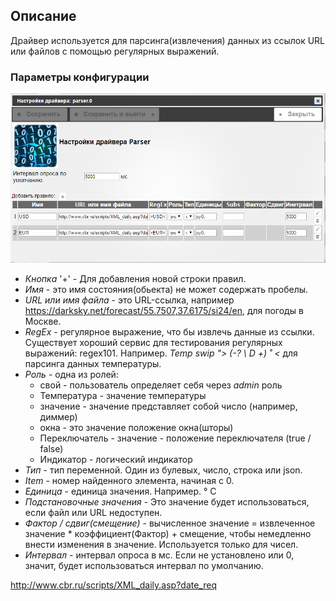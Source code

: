 ## Описание

Драйвер используется для парсинга(извлечения) данных из ссылок URL или файлов с помощью регулярных выражений.

### Параметры конфигурации
![iobroker.parser - driver settings](img/parser_0.png)
- *Кнопка* '+' - Для добавления новой строки правил.
- *Имя* - это имя состояния(обьекта) не может содержать пробелы.
- *URL или имя файла* - это URL-ссылка, например https://darksky.net/forecast/55.7507,37.6175/si24/en, для погоды в Москве.
- *RegEx* - регулярное выражение, что бы извлечь данные из ссылки. Существует хороший сервис для тестирования регулярных выражений: regex101. Например. *Temp swip "> (-? \ D +) ˚ <* для парсинга данных температуры.
- *Роль* - одна из ролей:
    - свой - пользователь определяет себя через *admin* роль
    - Температура - значение температуры
    - значение - значение представляет собой число (например, диммер)
    - окна - это значение положение окна(шторы)
    - Переключатель - значение - положение переключателя (true / false)
    - Индикатор - логический индикатор
- *Тип* - тип переменной. Один из булевых, число, строка или json.
- *Item* - номер найденного элемента, начиная с 0.
- *Единица* - единица значения. Например. ° С
- *Подстановочные значения* - Это значение будет использоваться, если файл или URL недоступен.
- *Фактор / сдвиг(смещение)* - вычисленное значение = извлеченное значение * коэффициент(Фактор) + смещение, чтобы немедленно внести изменения в значение. Используется только для чисел.
- *Интервал* - интервал опроса в мс. Если не установлено или 0, значит, будет использоваться интервал по умолчанию.



http://www.cbr.ru/scripts/XML_daily.asp?date_req
